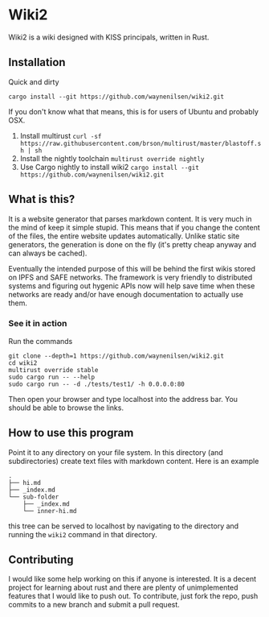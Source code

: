 # Wiki2

Wiki2 is a wiki designed with KISS principals, written in Rust.

## Installation

Quick and dirty
```
cargo install --git https://github.com/waynenilsen/wiki2.git
```


If you don't know what that means, this is for users of Ubuntu and probably OSX.

1. Install multirust `curl -sf https://raw.githubusercontent.com/brson/multirust/master/blastoff.sh | sh`
2. Install the nightly toolchain `multirust override nightly`
3. Use Cargo nightly to install wiki2 `cargo install --git https://github.com/waynenilsen/wiki2.git`

## What is this?

It is a website generator that parses markdown content. It is very much in the mind of keep it simple stupid. This means that if you change the content of the files, the entire website updates automatically. Unlike static site generators, the generation is done on the fly (it's pretty cheap anyway and can always be cached). 

Eventually the intended purpose of this will be behind the first wikis stored on IPFS and SAFE networks. The framework is very friendly to distributed systems and figuring out hygenic APIs now will help save time when these networks are ready and/or have enough documentation to actually use them.

### See it in action

Run the commands

```
git clone --depth=1 https://github.com/waynenilsen/wiki2.git
cd wiki2
multirust override stable
sudo cargo run -- --help
sudo cargo run -- -d ./tests/test1/ -h 0.0.0.0:80
```

Then open your browser and type localhost into the address bar. You should be able to browse the links. 

## How to use this program

Point it to any directory on your file system. In this directory (and subdirectories) create text files with markdown content. 
Here is an example

```
.
├── hi.md
├── _index.md
└── sub-folder
    ├── _index.md
    └── inner-hi.md
```

this tree can be served to localhost by navigating to the directory and running the `wiki2` command in that directory.

## Contributing

I would like some help working on this if anyone is interested. It is a decent project for learning about rust and there are plenty of unimplemented features that I would like to push out. To contribute, just fork the repo, push commits to a new branch and submit a pull request.


